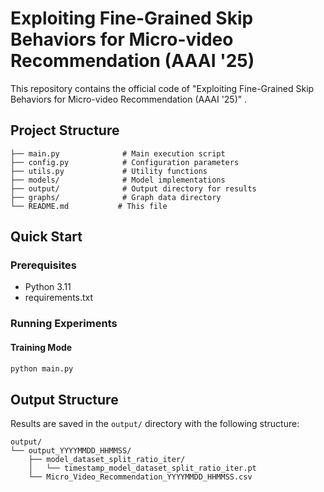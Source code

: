 # Exploiting Fine-Grained Skip Behaviors for Micro-video Recommendation (AAAI '25)

This repository contains the official code of "Exploiting Fine-Grained Skip Behaviors for Micro-video Recommendation (AAAI '25)" .

## Project Structure

```
├── main.py              # Main execution script
├── config.py            # Configuration parameters
├── utils.py             # Utility functions
├── models/              # Model implementations
├── output/              # Output directory for results
├── graphs/              # Graph data directory
└── README.md           # This file
```

## Quick Start

### Prerequisites

- Python 3.11
- requirements.txt

### Running Experiments

#### Training Mode
```bash
python main.py
```

## Output Structure

Results are saved in the `output/` directory with the following structure:
```
output/
└── output_YYYYMMDD_HHMMSS/
    ├── model_dataset_split_ratio_iter/
    │   └── timestamp_model_dataset_split_ratio_iter.pt
    └── Micro_Video_Recommendation_YYYYMMDD_HHMMSS.csv
```

